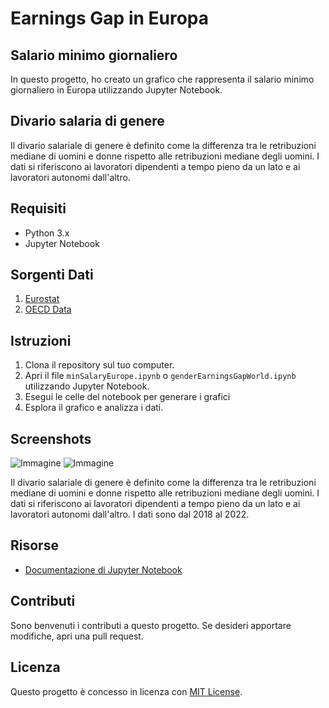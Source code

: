 # Earnings Gap in Europa

## Salario minimo giornaliero

In questo progetto, ho creato un grafico che rappresenta il salario minimo giornaliero in Europa utilizzando Jupyter Notebook.

## Divario salaria di genere

Il divario salariale di genere è definito come la differenza tra le retribuzioni mediane di uomini e donne rispetto alle retribuzioni mediane degli uomini. I dati si riferiscono ai lavoratori dipendenti a tempo pieno da un lato e ai lavoratori autonomi dall'altro.

## Requisiti

- Python 3.x
- Jupyter Notebook

## Sorgenti Dati

1. [Eurostat](https://ec.europa.eu/eurostat/data/database)
2. [OECD Data](https://data.oecd.org/earnwage/gender-wage-gap.htm)

## Istruzioni

1. Clona il repository sul tuo computer.
2. Apri il file `minSalaryEurope.ipynb` o `genderEarningsGapWorld.ipynb` utilizzando Jupyter Notebook.
3. Esegui le celle del notebook per generare i grafici
4. Esplora il grafico e analizza i dati.

## Screenshots
![Immagine](https://i.imgur.com/i588HNN.png)
![Immagine](https://i.imgur.com/mEYY1Al.png)

Il divario salariale di genere è definito come la differenza tra le retribuzioni mediane di uomini e donne rispetto alle retribuzioni mediane degli uomini. I dati si riferiscono ai lavoratori dipendenti a tempo pieno da un lato e ai lavoratori autonomi dall'altro. I dati sono dal 2018 al 2022.

## Risorse

- [Documentazione di Jupyter Notebook](https://jupyter.org/documentation)

## Contributi

Sono benvenuti i contributi a questo progetto. Se desideri apportare modifiche, apri una pull request.

## Licenza

Questo progetto è concesso in licenza con [MIT License](LICENSE).
